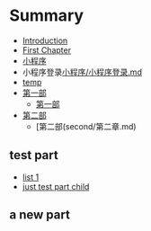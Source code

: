 # Summary

* [Introduction](README.md)
* [First Chapter](chapter1.md)
* [小程序](xiao-cheng-xu.md)
* 小程序登录[小程序/小程序登录.md](/小程序/小程序登录.md)
* [temp](temp.md)
* [第一部](first/第一步序言.md)
  * [第一部](first/第二章.md)
* [第二部](second/第二部序言.md)
  * \[第二部\(second/第二章.md\)

## test part

* [list 1](list-1.md)
* [just test part child](just-test-part-child.md)

## a new part



